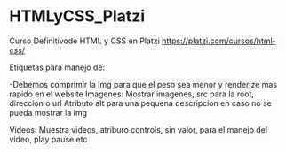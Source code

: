 # HTMLyCSS_Platzi
Curso Definitivode HTML y CSS en Platzi
https://platzi.com/cursos/html-css/

Etiquetas para manejo de:

-Debemos comprimir la Img para que el peso sea menor 
 y renderize mas rapido en el website
Imagenes: Mostrar imagenes, src para la root, direccion o url
          Atributo alt para una pequena descripcion en caso no se pueda
          mostrar la img


Videos: Muestra videos, atriburo controls, sin valor, para el manejo del
        video, play pause etc
        